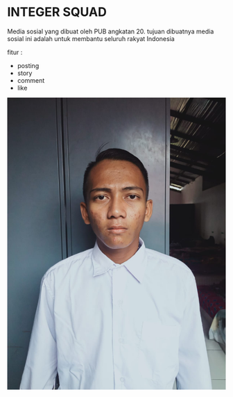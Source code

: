 # INTEGER SQUAD

Media sosial yang dibuat oleh PUB angkatan 20.
tujuan dibuatnya media sosial ini adalah untuk
membantu seluruh rakyat Indonesia

fitur :
- posting
- story
- comment
- like 

![](wahyu.jpg)